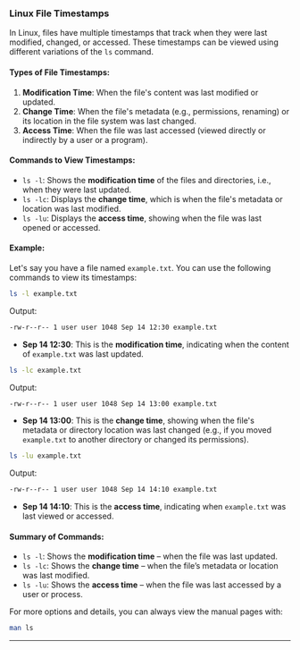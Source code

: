 ### Linux File Timestamps

In Linux, files have multiple timestamps that track when they were last modified, changed, or accessed. These timestamps can be viewed using different variations of the `ls` command.

#### Types of File Timestamps:

1. **Modification Time**: When the file's content was last modified or updated.
2. **Change Time**: When the file's metadata (e.g., permissions, renaming) or its location in the file system was last changed.
3. **Access Time**: When the file was last accessed (viewed directly or indirectly by a user or a program).

#### Commands to View Timestamps:

- `ls -l`: Shows the **modification time** of the files and directories, i.e., when they were last updated.
- `ls -lc`: Displays the **change time**, which is when the file's metadata or location was last modified.
- `ls -lu`: Displays the **access time**, showing when the file was last opened or accessed.

#### Example:
Let's say you have a file named `example.txt`. You can use the following commands to view its timestamps:

```bash
ls -l example.txt
```

Output:
```bash
-rw-r--r-- 1 user user 1048 Sep 14 12:30 example.txt
```
- **Sep 14 12:30**: This is the **modification time**, indicating when the content of `example.txt` was last updated.

```bash
ls -lc example.txt
```

Output:
```bash
-rw-r--r-- 1 user user 1048 Sep 14 13:00 example.txt
```
- **Sep 14 13:00**: This is the **change time**, showing when the file's metadata or directory location was last changed (e.g., if you moved `example.txt` to another directory or changed its permissions).

```bash
ls -lu example.txt
```

Output:
```bash
-rw-r--r-- 1 user user 1048 Sep 14 14:10 example.txt
```
- **Sep 14 14:10**: This is the **access time**, indicating when `example.txt` was last viewed or accessed.

#### Summary of Commands:
- `ls -l`: Shows the **modification time** – when the file was last updated.
- `ls -lc`: Shows the **change time** – when the file’s metadata or location was last modified.
- `ls -lu`: Shows the **access time** – when the file was last accessed by a user or process.

For more options and details, you can always view the manual pages with:

```bash
man ls
```

---

